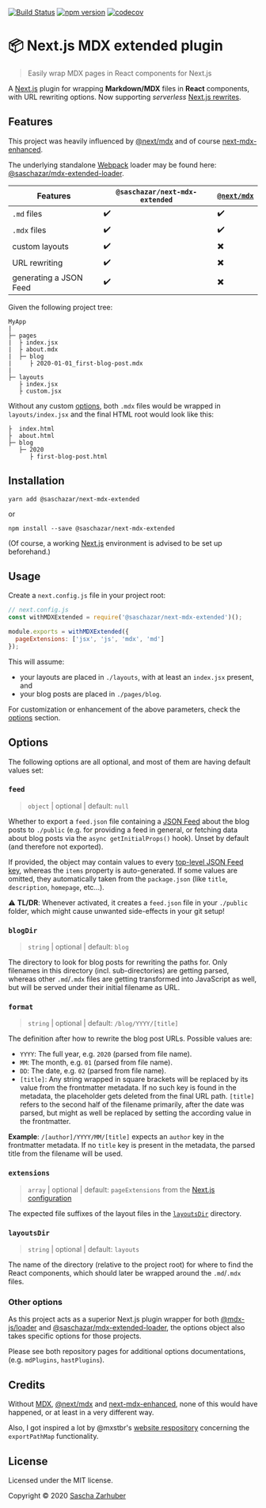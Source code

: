 [![Build Status](https://travis-ci.com/saschazar21/next-mdx-extended.svg?branch=master)](https://travis-ci.com/saschazar21/next-mdx-extended) [![npm version](https://badge.fury.io/js/%40saschazar%2Fnext-mdx-extended.png)](https://badge.fury.io/js/%40saschazar%2Fnext-mdx-extended) [![codecov](https://codecov.io/gh/saschazar21/next-mdx-extended/branch/dev/graph/badge.svg)](https://codecov.io/gh/saschazar21/next-mdx-extended)

# 📦 Next.js MDX extended plugin

> Easily wrap MDX pages in React components for Next.js

A [Next.js](https://nextjs.org) plugin for wrapping **Markdown/MDX** files in **React** components, with URL rewriting options. Now supporting _serverless_ [Next.js rewrites](https://github.com/zeit/next.js/issues/9081#issuecomment-556010060).

## Features

This project was heavily influenced by [@next/mdx](https://github.com/zeit/next.js/tree/canary/packages/next-mdx) and of course [next-mdx-enhanced](https://github.com/hashicorp/next-mdx-enhanced).

The underlying standalone [Webpack](https://webpack.js.org/) loader may be found here: [@saschazar/mdx-extended-loader](https://github.com/saschazar21/mdx-extended-loader).

| **Features**           | `@saschazar/next-mdx-extended` | [`@next/mdx`](https://github.com/zeit/next.js/tree/canary/packages/next-mdx) |
| ---------------------- | ------------------------------ | ---------------------------------------------------------------------------- |
| `.md` files            | ✔️                             | ✔️                                                                           |
| `.mdx` files           | ✔️                             | ✔️                                                                           |
| custom layouts         | ✔️                             | ✖️                                                                           |
| URL rewriting          | ✔️                             | ✖️                                                                           |
| generating a JSON Feed | ✔️                             | ✖️                                                                           |

Given the following project tree:

```
MyApp
|
├─ pages
|  ├ index.jsx
|  ├ about.mdx
|  ├─ blog
|     ├ 2020-01-01_first-blog-post.mdx
|
├─ layouts
   ├ index.jsx
   ├ custom.jsx
```

Without any custom [options](#options), both `.mdx` files would be wrapped in `layouts/index.jsx` and the final HTML root would look like this:

```
├  index.html
├  about.html
├─ blog
   ├─ 2020
      ├ first-blog-post.html
```

## Installation

`yarn add @saschazar/next-mdx-extended`

or

`npm install --save @saschazar/next-mdx-extended`

(Of course, a working [Next.js](https://nextjs.org) environment is advised to be set up beforehand.)

## Usage

Create a `next.config.js` file in your project root:

```javascript
// next.config.js
const withMDXExtended = require('@saschazar/next-mdx-extended')();

module.exports = withMDXExtended({
  pageExtensions: ['jsx', 'js', 'mdx', 'md']
});
```

This will assume:

- your layouts are placed in `./layouts`, with at least an `index.jsx` present, and
- your blog posts are placed in `./pages/blog`.

For customization or enhancement of the above parameters, check the [options](#options) section.

## Options

The following options are all optional, and most of them are having default values set:

### `feed`

> `object` | optional | default: `null`

Whether to export a `feed.json` file containing a [JSON Feed](https://jsonfeed.org/version/1) about the blog posts to `./public` (e.g. for providing a feed in general, or fetching data about blog posts via the `async getInitialProps()` hook). Unset by default (and therefore not exported).

If provided, the object may contain values to every [top-level JSON Feed key](https://jsonfeed.org/version/1#top-level), whereas the `items` property is auto-generated. If some values are omitted, they automatically taken from the `package.json` (like `title`, `description`, `homepage`, etc...).

⚠️ **TL/DR**: Whenever activated, it creates a `feed.json` file in your `./public` folder, which might cause unwanted side-effects in your git setup!

### `blogDir`

> `string` | optional | default: `blog`

The directory to look for blog posts for rewriting the paths for. Only filenames in this directory (incl. sub-directories) are getting parsed, whereas other `.md`/`.mdx` files are getting transformed into JavaScript as well, but will be served under their initial filename as URL.

### `format`

> `string` | optional | default: `/blog/YYYY/[title]`

The definition after how to rewrite the blog post URLs. Possible values are:

- `YYYY`: The full year, e.g. `2020` (parsed from file name).
- `MM`: The month, e.g. `01` (parsed from file name).
- `DD`: The date, e.g. `02` (parsed from file name).
- `[title]`: Any string wrapped in square brackets will be replaced by its value from the frontmatter metadata. If no such key is found in the metadata, the placeholder gets deleted from the final URL path. `[title]` refers to the second half of the filename primarily, after the date was parsed, but might as well be replaced by setting the according value in the frontmatter.

**Example**: `/[author]/YYYY/MM/[title]` expects an `author` key in the frontmatter metadata. If no `title` key is present in the metadata, the parsed title from the filename will be used.

### `extensions`

> `array` | optional | default: `pageExtensions` from the [Next.js configuration](https://nextjs.org/docs/api-reference/next.config.js/custom-page-extensions)

The expected file suffixes of the layout files in the [`layoutsDir`](#layoutsdir) directory.

### `layoutsDir`

> `string` | optional | default: `layouts`

The name of the directory (relative to the project root) for where to find the React components, which should later be wrapped around the `.md`/`.mdx` files.

### Other options

As this project acts as a superior Next.js plugin wrapper for both [@mdx-js/loader](https://github.com/mdx-js/mdx) and [@saschazar/mdx-extended-loader](https://github.com/saschazar21/mdx-extended-loader), the options object also takes specific options for those projects.

Please see both repository pages for additional options documentations, (e.g. `mdPlugins`, `hastPlugins`).

## Credits

Without [MDX](https://mdxjs.com/), [@next/mdx](https://github.com/zeit/next.js/tree/canary/packages/next-mdx) and [next-mdx-enhanced](https://github.com/hashicorp/next-mdx-enhanced), none of this would have happened, or at least in a very different way.

Also, I got inspired a lot by @mxstbr's [website respository](https://github.com/mxstbr/mxstbr.com) concerning the `exportPathMap` functionality.

## License

Licensed under the MIT license.

Copyright ©️ 2020 [Sascha Zarhuber](https://github.com/saschazar21)
